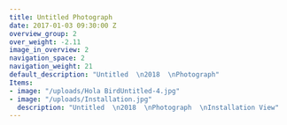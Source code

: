 ```yaml
---
title: Untitled Photograph
date: 2017-01-03 09:30:00 Z
overview_group: 2
over_weight: -2.11
image_in_overview: 2
navigation_space: 2
navigation_weight: 21
default_description: "Untitled  \n2018  \nPhotograph"
Items:
- image: "/uploads/Hola BirdUntitled-4.jpg"
- image: "/uploads/Installation.jpg"
  description: "Untitled  \n2018  \nPhotograph  \nInstallation View"
---
```



